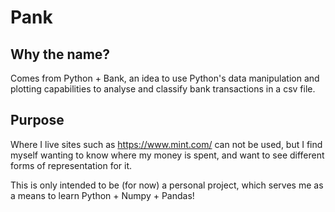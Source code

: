 Pank
====

Why the name?
-------------
Comes from Python + Bank, an idea to use Python's data manipulation and plotting capabilities to analyse and classify bank transactions in a csv file.

Purpose
-------
Where I live sites such as https://www.mint.com/ can not be used, but I find myself wanting to know where my money is spent, and want to see different forms of representation for it.

This is only intended to be (for now) a personal project, which serves me as a means to learn Python + Numpy + Pandas!
